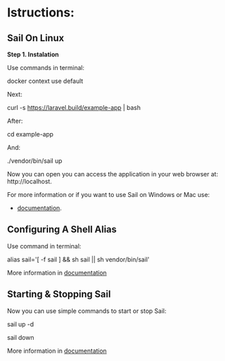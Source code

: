 # Istructions:
## Sail On Linux
<p><b>Step 1. Instalation</b></p>
Use commands in terminal:

docker context use default

Next:

curl -s https://laravel.build/example-app | bash

After:

cd example-app

 And:

./vendor/bin/sail up

Now you can open you can access the application in your web browser at: http://localhost.

For more information or if you want to use Sail on Windows or Mac use:
- [documentation](https://laravel.com/docs/10.x/installation#laravel-and-docker).

## Configuring A Shell Alias
Use command in terminal:

alias sail='[ -f sail ] && sh sail || sh vendor/bin/sail'

More information in [documentation](https://laravel.com/docs/10.x/sail)
## Starting & Stopping Sail
Now you can use simple commands to start or stop Sail:

sail up -d

sail down

More information in [documentation](https://laravel.com/docs/10.x/sail)

